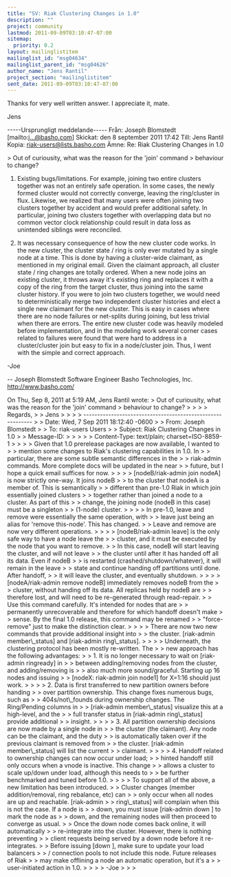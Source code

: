 ```yaml
---
title: "SV: Riak Clustering Changes in 1.0"
description: ""
project: community
lastmod: 2011-09-09T03:10:47-07:00
sitemap:
  priority: 0.2
layout: mailinglistitem
mailinglist_id: "msg04634"
mailinglist_parent_id: "msg04626"
author_name: "Jens Rantil"
project_section: "mailinglistitem"
sent_date: 2011-09-09T03:10:47-07:00
---
```



Thanks for very well written answer. I appreciate it, mate.

Jens

-----Ursprungligt meddelande-----
Från: Joseph Blomstedt [mailto:j...@basho.com] 
Skickat: den 8 september 2011 17:42
Till: Jens Rantil
Kopia: riak-users@lists.basho.com
Ämne: Re: Riak Clustering Changes in 1.0

&gt; Out of curiousity, what was the reason for the 'join' command 
&gt; behaviour to change?

1. Existing bugs/limitations. For example, joining two entire clusters together 
was not an entirely safe operation. In some cases, the newly formed cluster 
would not correctly converge, leaving the ring/cluster in flux. Likewise, we 
realized that many users were often joining two clusters together by accident 
and would prefer additional safety. In particular, joining two clusters 
together with overlapping data but no common vector clock relationship could 
result in data loss as unintended siblings were reconciled.

2. It was necessary consequence of how the new cluster code works. In the new 
cluster, the cluster state / ring is only ever mutated by a single node at a 
time. This is done by having a cluster-wide claimant, as mentioned in my 
original email. Given the claimant approach, all cluster state / ring changes 
are totally ordered. When a new node joins an existing cluster, it throws away 
it's existing ring and replaces it with a copy of the ring from the target 
cluster, thus joining into the same cluster history. If you were to join two 
clusters together, we would need to deterministically merge two independent 
cluster histories and elect a single new claimant for the new cluster. This is 
easy in cases where there are no node failures or net-splits during joining, 
but less trivial when there are errors. The entire new cluster code was heavily 
modeled before implementation, and in the modeling work several corner cases 
related to failures were found that were hard to address in a cluster/cluster 
join but easy to fix in a node/cluster join. Thus, I went with the simple and 
correct approach.

-Joe

--
Joseph Blomstedt 
Software Engineer
Basho Technologies, Inc.
http://www.basho.com/

On Thu, Sep 8, 2011 at 5:19 AM, Jens Rantil  wrote:
&gt; Out of curiousity, what was the reason for the 'join' command 
&gt; behaviour to change?
&gt;
&gt;
&gt;
&gt; Regards,
&gt;
&gt; Jens
&gt;
&gt;
&gt;
&gt; -----------------------------------------------------------
&gt;
&gt; Date: Wed, 7 Sep 2011 18:12:40 -0600
&gt;
&gt; From: Joseph Blomstedt 
&gt;
&gt; To: riak-users Users 
&gt;
&gt; Subject: Riak Clustering Changes in 1.0
&gt;
&gt; Message-ID:
&gt;
&gt;
&gt; 
&gt;
&gt; Content-Type: text/plain; charset=ISO-8859-1
&gt;
&gt;
&gt;
&gt; Given that 1.0 prerelease packages are now available, I wanted to
&gt;
&gt; mention some changes to Riak's clustering capabilities in 1.0. In
&gt;
&gt; particular, there are some subtle semantic differences in the
&gt;
&gt; riak-admin commands. More complete docs will be updated in the near
&gt;
&gt; future, but I hope a quick email suffices for now.
&gt;
&gt;
&gt;
&gt; [nodeB/riak-admin join nodeA] is now strictly one-way. It joins nodeB
&gt;
&gt; to the cluster that nodeA is a member of. This is semantically
&gt;
&gt; different than pre-1.0 Riak in which join essentially joined clusters
&gt;
&gt; together rather than joined a node to a cluster. As part of this
&gt;
&gt; change, the joining node (nodeB in this case) must be a singleton
&gt;
&gt; (1-node) cluster.
&gt;
&gt;
&gt;
&gt; In pre-1.0, leave and remove were essentially the same operation, with
&gt;
&gt; leave just being an alias for 'remove this-node'. This has changed.
&gt;
&gt; Leave and remove are now very different operations.
&gt;
&gt;
&gt;
&gt; [nodeB/riak-admin leave] is the only safe way to have a node leave the
&gt;
&gt; cluster, and it must be executed by the node that you want to remove.
&gt;
&gt; In this case, nodeB will start leaving the cluster, and will not leave
&gt;
&gt; the cluster until after it has handed off all its data. Even if nodeB
&gt;
&gt; is restarted (crashed/shutdown/whatever), it will remain in the leave
&gt;
&gt; state and continue handing off partitions until done. After handoff,
&gt;
&gt; it will leave the cluster, and eventually shutdown.
&gt;
&gt;
&gt;
&gt; [nodeA/riak-admin remove nodeB] immediately removes nodeB from the
&gt;
&gt; cluster, without handing off its data. All replicas held by nodeB are
&gt;
&gt; therefore lost, and will need to be re-generated through read-repair.
&gt;
&gt; Use this command carefully. It's intended for nodes that are
&gt;
&gt; permanently unrecoverable and therefore for which handoff doesn't make
&gt;
&gt; sense. By the final 1.0 release, this command may be renamed
&gt;
&gt; "force-remove" just to make the distinction clear.
&gt;
&gt;
&gt;
&gt; There are now two new commands that provide additional insight into
&gt;
&gt; the cluster. [riak-admin member\\_status] and [riak-admin ring\\_status].
&gt;
&gt;
&gt;
&gt; Underneath, the clustering protocol has been mostly re-written. The
&gt;
&gt; new approach has the following advantages:
&gt;
&gt; 1. It is no longer necessary to wait on [riak-admin ringready] in
&gt;
&gt; between adding/removing nodes from the cluster, and adding/removing is
&gt;
&gt; also much more sound/graceful. Starting up 16 nodes and issuing
&gt;
&gt; [nodeX: riak-admin join node1] for X=1:16 should just work.
&gt;
&gt;
&gt;
&gt; 2. Data is first transferred to new partition owners before handing
&gt;
&gt; over partition ownership. This change fixes numerous bugs, such as
&gt;
&gt; 404s/not\\_founds during ownership changes. The Ring/Pending columns in
&gt;
&gt; [riak-admin member\\_status] visualize this at a high-level, and the
&gt;
&gt; full transfer status in [riak-admin ring\\_status] provide additional
&gt;
&gt; insight.
&gt;
&gt;
&gt;
&gt; 3. All partition ownership decisions are now made by a single node in
&gt;
&gt; the cluster (the claimant). Any node can be the claimant, and the duty
&gt;
&gt; is automatically taken over if the previous claimant is removed from
&gt;
&gt; the cluster. [riak-admin member\\_status] will list the current
&gt;
&gt; claimant.
&gt;
&gt;
&gt;
&gt; 4. Handoff related to ownership changes can now occur under load;
&gt;
&gt; hinted handoff still only occurs when a vnode is inactive. This change
&gt;
&gt; allows a cluster to scale up/down under load, although this needs to
&gt;
&gt; be further benchmarked and tuned before 1.0.
&gt;
&gt;
&gt;
&gt; To support all of the above, a new limitation has been introduced.
&gt;
&gt; Cluster changes (member addition/removal, ring rebalance, etc) can
&gt;
&gt; only occur when all nodes are up and reachable. [riak-admin
&gt;
&gt; ring\\_status] will complain when this is not the case. If a node is
&gt;
&gt; down, you must issue [riak-admin down ] to mark the node as
&gt;
&gt; down, and the remaining nodes will then proceed to converge as usual.
&gt;
&gt; Once the down node comes back online, it will automatically
&gt;
&gt; re-integrate into the cluster. However, there is nothing preventing
&gt;
&gt; client requests being served by a down node before it re-integrates.
&gt;
&gt; Before issuing [down ], make sure to update your load balancers
&gt;
&gt; / connection pools to not include this node. Future releases of Riak
&gt;
&gt; may make offlining a node an automatic operation, but it's a
&gt;
&gt; user-initiated action in 1.0.
&gt;
&gt;
&gt;
&gt; -Joe
&gt;
&gt;
&gt;
